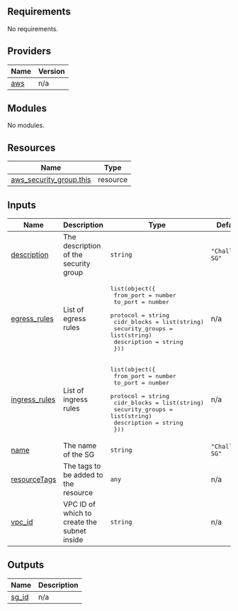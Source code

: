 <!-- BEGIN_TF_DOCS -->
## Requirements

No requirements.

## Providers

| Name | Version |
|------|---------|
| <a name="provider_aws"></a> [aws](#provider\_aws) | n/a |

## Modules

No modules.

## Resources

| Name | Type |
|------|------|
| [aws_security_group.this](https://registry.terraform.io/providers/hashicorp/aws/latest/docs/resources/security_group) | resource |

## Inputs

| Name | Description | Type | Default | Required |
|------|-------------|------|---------|:--------:|
| <a name="input_description"></a> [description](#input\_description) | The description of the security group | `string` | `"Challenge SG"` | no |
| <a name="input_egress_rules"></a> [egress\_rules](#input\_egress\_rules) | List of egress rules | <pre>list(object({<br>    from_port       = number<br>    to_port         = number<br>    protocol        = string<br>    cidr_blocks     = list(string)<br>    security_groups = list(string)<br>    description     = string<br>  }))</pre> | n/a | yes |
| <a name="input_ingress_rules"></a> [ingress\_rules](#input\_ingress\_rules) | List of ingress rules | <pre>list(object({<br>    from_port = number<br>    to_port = number<br>    protocol = string<br>    cidr_blocks = list(string)<br>    security_groups = list(string)<br>    description = string<br>  }))</pre> | n/a | yes |
| <a name="input_name"></a> [name](#input\_name) | The name of the SG | `string` | `"Challenge SG"` | no |
| <a name="input_resourceTags"></a> [resourceTags](#input\_resourceTags) | The tags to be added to the resource | `any` | n/a | yes |
| <a name="input_vpc_id"></a> [vpc\_id](#input\_vpc\_id) | VPC ID of which to create the subnet inside | `string` | n/a | yes |

## Outputs

| Name | Description |
|------|-------------|
| <a name="output_sg_id"></a> [sg\_id](#output\_sg\_id) | n/a |
<!-- END_TF_DOCS -->